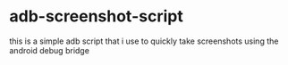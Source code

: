 # adb-screenshot-script
this is a simple adb script that i use to quickly take screenshots using the android debug bridge
